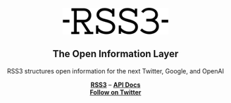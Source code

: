 <p align="center">
  <picture>
    <source media="(prefers-color-scheme: dark)" srcset="https://raw.githubusercontent.com/rss3-network/.github/main/content/logo-dark.svg">
    <img alt="rss3 logo" src="https://raw.githubusercontent.com/rss3-network/.github/main/content/logo-light.svg" width="auto" height="60">
  </picture>
</p>

<h2 align="center">
  The Open Information Layer
</h2>

<p align="center">
  RSS3 structures open information for the next Twitter, Google, and OpenAI
</p>

<div align="center">
  <a href="https://rss3.io"><b>RSS3</b></a> –
  <a href="https://docs.rss3.io"><b>API Docs</b></a>
</div>

<div align="center">
  <a href="https://twitter.com/rss3_"><b>Follow on Twitter</b></a>
</div>
